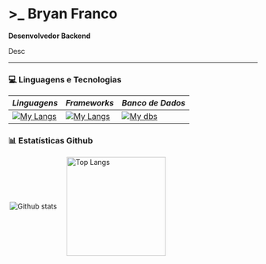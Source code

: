 # >_ Bryan Franco
**Desenvolvedor Backend** 

Desc

---

### 💻 Linguagens e Tecnologias

*Linguagens* | *Frameworks* | *Banco de Dados* | 
------------ | ---------------- | ---------------- |
[![My Langs](https://skillicons.dev/icons?i=nodejs,js,ts,py,java&perline=5)](https://skillicons.devi) | [![My Langs](https://skillicons.dev/icons?i=express,django,&perline=5)](https://skillicons.devi) | [![My dbs](https://skillicons.dev/icons?i=mysql,postgres,mongodb&perline=3)](https://skillicons.devi)


### 📊 Estatísticas Github

<div style="display: flex; align-items: center; gap: 20px;">
  <img
    align="right"
    alt="Github stats"
    heighh=200
    src="https://github-readme-stats.vercel.app/api?username=anuraghazra&show_icons=true&theme=dracula">
  <img
    align="left"
    alt="Top Langs"
    height=200
    src="https://github-readme-stats.vercel.app/api/top-langs/?username=bryanljf&layout=compact&theme=dracula">
</div>



